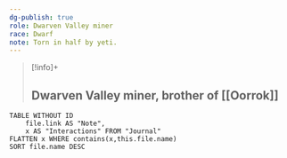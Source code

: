 ```yaml
---
dg-publish: true
role: Dwarven Valley miner
race: Dwarf
note: Torn in half by yeti.
---
```


> [!info]+
> ## Dwarven Valley miner, brother of [[Oorrok]]

```dataview
TABLE WITHOUT ID
	file.link AS "Note", 
	x AS "Interactions" FROM "Journal"
FLATTEN x WHERE contains(x,this.file.name) 
SORT file.name DESC
```
